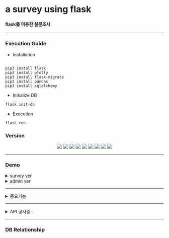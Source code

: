 # a survey using flask
#### flask를 이용한 설문조사
---

### Execution Guide
- Installation
```
```
```
pip3 install flask
pip3 install plotly
pip3 install flask-migrate
pip3 install pandas
pip3 install sqlalchemy
```
- Initialize DB
```
flask init-db
```
- Execution
```
flask run
```


### Version
<div align="center">
    <img src="https://img.shields.io/badge/python-3.10.11-3776AB?style=for-the-badge&logo=python&logoColor=white"/>
    <img src="https://img.shields.io/badge/flask-3.0.3-%23000.svg?style=for-the-badge&logo=flask&logoColor=white"/>
    <img src="https://img.shields.io/badge/numpy-2.1.2-%23013243.svg?style=for-the-badge&logo=numpy&logoColor=white">
    <img src="https://img.shields.io/badge/pandas-2.2.3-%23150458.svg?style=for-the-badge&logo=pandas&logoColor=white"/>
    <img src="https://img.shields.io/badge/Plotly-5.24.1-%233F4F75.svg?style=for-the-badge&logo=plotly&logoColor=white"/>
    <img src="https://img.shields.io/badge/sqlite-%2307405e.svg?style=for-the-badge&logo=sqlite&logoColor=white"/>
    <img src="https://img.shields.io/badge/HTML5-E34F26?style=for-the-badge&logo=html5&logoColor=white">
    <img src="https://img.shields.io/badge/JavaScript-323330?style=for-the-badge&logo=javascript&logoColor=F7DF1E">
    <img src="https://img.shields.io/badge/json-5E5C5C?style=for-the-badge&logo=json&logoColor=white">
</div>

---

### Demo
<details>
<summary>survey ver</summary>

![ver_survey](./img/ver_survey.gif)
</details>
<details>
<summary>admin ver</summary>

![ver_admin](./img/ver_admin.gif)
</details>

---
<details>
<summary>중요기능</summary>

### Routes

- `route(rule, **options)`
    - 매개변수 `rule`에 URL을... 그리고 `options`에 HTTP 메소드 CRUD, 즉 POST, GET, PUT, DELETE를 입력받아 맵핑합니다.
- 설문 응답자 정보 수집 `add_participant()`
    - 설문을 시작하면 설문을 시작하기에 앞서 설문 응답자의 정보를 수집하는 route
    - 설문 응답자의 이름, 나이대, 성별을 JSON 형태로 수집하고, 설문 응답자의 ID를 반환하며 quiz 페이지를 리다이렉션
    <details>
    <summary>code</summary>

    ![def_add_participant()](/img/def_add_participant.png)
    
    </details>
- 설문 시작 `quiz()`
    - 데이터베이스에 저장된 설문 항목들을 불러오며 설문 시작
    - 설문 응답자의 ID 값이 없으면 home으로 돌아감
    - DB에서 설문 항목들을 불러와 차례대로 렌더링
    <details>
    <summary>code</summary>

    ![def_quiz()](/img/def_quiz.png)
    
    </details>
- 결과 출력 `show_results()`
    - 설문 응답자들의 나이, 성별과 설문 항목별 응답 내용을 pandas Dataframe으로 변환하고, Plotly를 사용해 그래프로 시각화한 것을 JSON으로 전달하여 결과화면에서 렌더링합니다

</details>

---

<details>
<summary>API 공사중..</summary>
empty...

</details>

---
### DB Relationship
